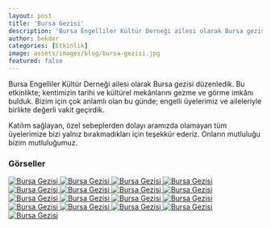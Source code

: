 ```yaml
---
layout: post
title: 'Bursa Gezisi'
description: 'Bursa Engelliler Kültür Derneği ailesi olarak Bursa gezisi düzenledik.'
author: bekder
categories: [Etkinlik]
image: assets/images/blog/bursa-gezisi.jpg
featured: false
---
```


Bursa Engelliler Kültür Derneği ailesi olarak Bursa gezisi düzenledik. Bu etkinlikte; kentimizin tarihi ve kültürel mekânlarını gezme ve görme imkânı bulduk. Bizim için çok anlamlı olan bu günde; engelli üyelerimiz ve aileleriyle birlikte değerli vakit geçirdik.

Katılım sağlayan, özel sebeplerden dolayı aramızda olamayan tüm üyelerimize bizi yalnız bırakmadıkları için teşekkür ederiz. Onların mutluluğu bizim mutluluğumuz.

### Görseller

<a href="/assets/images/blog/bursa-gezisi-mart-2019-1.jpg" data-lightbox="bursa-gezisi-mart-2019" data-title="Bursa Gezisi">
    <img src="/assets/images/blog/bursa-gezisi-mart-2019-1.jpg" alt="Bursa Gezisi" />
</a>

<a href="/assets/images/blog/bursa-gezisi-mart-2019-2.jpg" data-lightbox="bursa-gezisi-mart-2019" data-title="Bursa Gezisi">
    <img src="/assets/images/blog/bursa-gezisi-mart-2019-2.jpg" alt="Bursa Gezisi" />
</a>

<a href="/assets/images/blog/bursa-gezisi-mart-2019-3.jpg" data-lightbox="bursa-gezisi-mart-2019" data-title="Bursa Gezisi">
    <img src="/assets/images/blog/bursa-gezisi-mart-2019-3.jpg" alt="Bursa Gezisi" />
</a>

<a href="/assets/images/blog/bursa-gezisi-mart-2019-4.jpg" data-lightbox="bursa-gezisi-mart-2019" data-title="Bursa Gezisi">
    <img src="/assets/images/blog/bursa-gezisi-mart-2019-4.jpg" alt="Bursa Gezisi" />
</a>

<a href="/assets/images/blog/bursa-gezisi-mart-2019-5.jpg" data-lightbox="bursa-gezisi-mart-2019" data-title="Bursa Gezisi">
    <img src="/assets/images/blog/bursa-gezisi-mart-2019-5.jpg" alt="Bursa Gezisi" />
</a>

<a href="/assets/images/blog/bursa-gezisi-mart-2019-6.jpg" data-lightbox="bursa-gezisi-mart-2019" data-title="Bursa Gezisi">
    <img src="/assets/images/blog/bursa-gezisi-mart-2019-6.jpg" alt="Bursa Gezisi" />
</a>

<a href="/assets/images/blog/bursa-gezisi-mart-2019-7.jpg" data-lightbox="bursa-gezisi-mart-2019" data-title="Bursa Gezisi">
    <img src="/assets/images/blog/bursa-gezisi-mart-2019-7.jpg" alt="Bursa Gezisi" />
</a>

<a href="/assets/images/blog/bursa-gezisi-mart-2019-8.jpg" data-lightbox="bursa-gezisi-mart-2019" data-title="Bursa Gezisi">
    <img src="/assets/images/blog/bursa-gezisi-mart-2019-8.jpg" alt="Bursa Gezisi" />
</a>

<a href="/assets/images/blog/bursa-gezisi-mart-2019-9.jpg" data-lightbox="bursa-gezisi-mart-2019" data-title="Bursa Gezisi">
    <img src="/assets/images/blog/bursa-gezisi-mart-2019-9.jpg" alt="Bursa Gezisi" />
</a>

<a href="/assets/images/blog/bursa-gezisi-mart-2019-10.jpg" data-lightbox="bursa-gezisi-mart-2019" data-title="Bursa Gezisi">
    <img src="/assets/images/blog/bursa-gezisi-mart-2019-10.jpg" alt="Bursa Gezisi" />
</a>

<a href="/assets/images/blog/bursa-gezisi-mart-2019-11.jpg" data-lightbox="bursa-gezisi-mart-2019" data-title="Bursa Gezisi">
    <img src="/assets/images/blog/bursa-gezisi-mart-2019-11.jpg" alt="Bursa Gezisi" />
</a>

<a href="/assets/images/blog/bursa-gezisi-mart-2019-12.jpg" data-lightbox="bursa-gezisi-mart-2019" data-title="Bursa Gezisi">
    <img src="/assets/images/blog/bursa-gezisi-mart-2019-12.jpg" alt="Bursa Gezisi" />
</a>

<a href="/assets/images/blog/bursa-gezisi-mart-2019-13.jpg" data-lightbox="bursa-gezisi-mart-2019" data-title="Bursa Gezisi">
    <img src="/assets/images/blog/bursa-gezisi-mart-2019-13.jpg" alt="Bursa Gezisi" />
</a>

<a href="/assets/images/blog/bursa-gezisi-mart-2019-14.jpg" data-lightbox="bursa-gezisi-mart-2019" data-title="Bursa Gezisi">
    <img src="/assets/images/blog/bursa-gezisi-mart-2019-14.jpg" alt="Bursa Gezisi" />
</a>

<a href="/assets/images/blog/bursa-gezisi-mart-2019-15.jpg" data-lightbox="bursa-gezisi-mart-2019" data-title="Bursa Gezisi">
    <img src="/assets/images/blog/bursa-gezisi-mart-2019-15.jpg" alt="Bursa Gezisi" />
</a>

<a href="/assets/images/blog/bursa-gezisi-mart-2019-16.jpg" data-lightbox="bursa-gezisi-mart-2019" data-title="Bursa Gezisi">
    <img src="/assets/images/blog/bursa-gezisi-mart-2019-16.jpg" alt="Bursa Gezisi" />
</a>

<a href="/assets/images/blog/bursa-gezisi-mart-2019-17.jpg" data-lightbox="bursa-gezisi-mart-2019" data-title="Bursa Gezisi">
    <img src="/assets/images/blog/bursa-gezisi-mart-2019-17.jpg" alt="Bursa Gezisi" />
</a>
